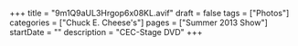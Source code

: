 +++
title = "9m1Q9aUL3Hrgop6x08KL.avif"
draft = false
tags = ["Photos"]
categories = ["Chuck E. Cheese's"]
pages = ["Summer 2013 Show"]
startDate = ""
description = "CEC-Stage DVD"
+++

